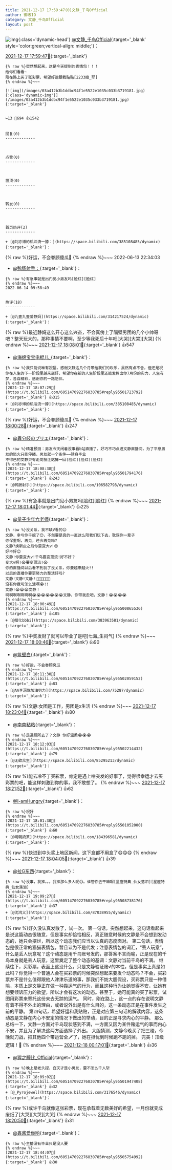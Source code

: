 ```yaml
---
title: 2021-12-17 17:59:47(0)文静_千鸟Official
author: 御坂IO
category: 文静_千鸟Official
layout: post
---
```


![img](/images/ac7482ed1b9a7f203dc68c0c4a77c488a27b108a.jpg){:class='dynamic-head'}
[@文静_千鸟Official](https://space.bilibili.com/667526012/dynamic){:target='_blank' style='color:green;vertical-align: middle;'}：

[2021-12-17 17:59:47🔗](https://t.bilibili.com/605147092276830785){:target='_blank'}

~~~
{% raw %}突然想起来，这是今天提到的表情包！！！
给你们看看~
刚在路上买了张彩票，希望好运跟我贴贴[2233娘_耶]
{% endraw %}~~~

[![img](/images/03a412b3b1ddbc94f1e5522e1035c033b3719181.jpg){:class='dynamic-img'}](/images/03a412b3b1ddbc94f1e5522e1035c033b3719181.jpg){:target='_blank'}


↪️13 💬694 👍1542


回复(0)
-------------



点赞(0)
-------------



置顶(0)
-------------



转发(0)
-------------



首页热评(2)
-------------

+ [@刘亦博的机油流一脖：](https://space.bilibili.com/385108485/dynamic){:target='_blank'}：
~~~
{% raw %}好运，不会眷顾傻瓜🤪
{% endraw %}~~~
2022-06-13 22:34:03
+ [@鸭肠射手：](https://space.bilibili.com/106582798/dynamic){:target='_blank'}：
~~~
{% raw %}有急事就是出门见小男友吗[脸红][脸红]
{% endraw %}~~~
2022-06-14 09:58:49


热评(18)
-------------

+ [@九壹九壹爱静妈](https://space.bilibili.com/314217524/dynamic){:target='_blank'}：
~~~
{% raw %}最近静妈这么开心这么兴奋，不会真傍上了隔壁男团的几个小帅哥吧？整天玩大的，那种事情不要啊，至少等我死后十年吧[大哭][大哭][大哭]
{% endraw %}~~~
[2021-12-17 18:08:01🔗](https://t.bilibili.com/605147092276830785#reply95501745856){:target='_blank'} 👍547
+ [@海绵宝宝电棍儿_](https://space.bilibili.com/5830318/dynamic){:target='_blank'}：
~~~
{% raw %}我只能说唯有祝福，感谢文静这几个月带给我们的欢乐，虽然有点不舍，但还是祝你在人生的下一阶段里越来越好，希望你在新的人生阶段里还能发挥出你7月份的实力，人生有梦，各自精彩，感谢你的一路陪伴。
{% endraw %}~~~
[2021-12-17 18:07:29🔗](https://t.bilibili.com/605147092276830785#reply95501723792){:target='_blank'} 👍315
+ [@刘亦博的机油流一脖](https://space.bilibili.com/385108485/dynamic){:target='_blank'}：
~~~
{% raw %}好运，不会眷顾傻瓜🤪
{% endraw %}~~~
[2021-12-17 18:00:28🔗](https://t.bilibili.com/605147092276830785#reply95500912912){:target='_blank'} 👍247
+ [@異分岐のプリエ](https://space.bilibili.com/1056997306/dynamic){:target='_blank'}：
~~~
{% raw %}精准预测：男友今天闲着没事看b站直播了，好巧不巧点进文静直播间，为了平息男友的怒火只能停播，男友就一个条件——赎身毕业
不得已的文静只有走向投注站搏一回[脸红][脸红][脸红]
{% endraw %}~~~
[2021-12-17 18:08:38🔗](https://t.bilibili.com/605147092276830785#reply95501794176){:target='_blank'} 👍243
+ [@鸭肠射手](https://space.bilibili.com/106582798/dynamic){:target='_blank'}：
~~~
{% raw %}有急事就是出门见小男友吗[脸红][脸红]
{% endraw %}~~~
[2021-12-17 18:01:44🔗](https://t.bilibili.com/605147092276830785#reply95501001264){:target='_blank'} 👍225
+ [@量子少年六老师](https://space.bilibili.com/262996143/dynamic){:target='_blank'}：
~~~
{% raw %}没关系，我不缺V看的😊
文静，幸亏你千舰了😊，不然要是真的一直这么陪我们玩下去，耽误你一辈子
你保重啊，再见，还会再见吗?
文静?换新皮之后你要变大v!😊
好不好😊
文静!你要变大v!千鸟要变顶流!好不好？
变大v啊!😭要变顶流!😭
你的直播间以后看不到我了没关系，你要越来越火!!
以后的直播你要更努力的整活好吗?
文静!文静!文静！🚕💨💨🏃🏃🏃
没有你我可怎么活啊😭!!
文静!😭😭😭文静！
啊啊啊啊啊啊啊😭😭😭😭😭😭😭文静，你带我走吧，文静！😭😭😭😭
{% endraw %}~~~
[2021-12-17 18:00:49🔗](https://t.bilibili.com/605147092276830785#reply95500865536){:target='_blank'} 👍105
+ [@暗化bbbi](https://space.bilibili.com/383963581/dynamic){:target='_blank'}：
~~~
{% raw %}中奖发财了就可以毕业了是吧[七海_生闷气]
{% endraw %}~~~
[2021-12-17 18:00:46🔗](https://t.bilibili.com/605147092276830785#reply95500799200){:target='_blank'} 👍90
+ [@筑壁白](https://space.bilibili.com/383718717/dynamic){:target='_blank'}：
~~~
{% raw %}好运，不会眷顾窝瓜
{% endraw %}~~~
[2021-12-17 18:11:30🔗](https://t.bilibili.com/605147092276830785#reply95502059152){:target='_blank'} 👍83
+ [@AA李涵悦加油努力](https://space.bilibili.com/75287/dynamic){:target='_blank'}：
~~~
{% raw %}文静:女团是工作，男团是x生活
{% endraw %}~~~
[2021-12-17 18:23:04🔗](https://t.bilibili.com/605147092276830785#reply95503358224){:target='_blank'} 👍80
+ [@南南粘粘](https://space.bilibili.com/13373786/dynamic){:target='_blank'}：
~~~
{% raw %}是通厕所去了？文静 你好温柔😭😭😭
{% endraw %}~~~
[2021-12-17 18:12:03🔗](https://t.bilibili.com/605147092276830785#reply95502214432){:target='_blank'} 👍79
+ [@无欲众生](https://space.bilibili.com/85295213/dynamic){:target='_blank'}：
~~~
{% raw %}能去冷不丁买彩票，肯定是遇上啥突发的好事了，觉得很幸运才去买彩票的吧，能这样刺激到你的事，我不敢想了。
{% endraw %}~~~
[2021-12-17 18:21:52🔗](https://t.bilibili.com/605147092276830785#reply95503315040){:target='_blank'} 👍62
+ [@I-amHungry](https://space.bilibili.com/6715117/dynamic){:target='_blank'}：
~~~
{% raw %}祝好
{% endraw %}~~~
[2021-12-17 18:01:30🔗](https://t.bilibili.com/605147092276830785#reply95501052000){:target='_blank'} 👍60
+ [@明朝奶茶](https://space.bilibili.com/184396581/dynamic){:target='_blank'}：
~~~
{% raw %}快进到中头奖上地区新闻，这下盒都不用盒了😋😋😋
{% endraw %}~~~
[2021-12-17 18:04:05🔗](https://t.bilibili.com/605147092276830785#reply95501264016){:target='_blank'} 👍39
+ [@拉G东西](https://space.bilibili.com/6795231/dynamic){:target='_blank'}：
~~~
{% raw %}没事，我推。。。我推那么多人呢😥。谁管你去干嘛啊[星座特典_仙女落泪][星座特典_仙女落泪]
{% endraw %}~~~
[2021-12-17 19:09:27🔗](https://t.bilibili.com/605147092276830785#reply95508738176){:target='_blank'} 👍37
+ [@沈鸿义](https://space.bilibili.com/87038955/dynamic){:target='_blank'}：
~~~
{% raw %}好久没认真发散了，试一次。
第一句话，突然想起来，这句话看起来是说这篇动态很随意，但是事实却恰恰相反，真正随意时候的文静是不会想到发动态的，她只会摆烂，所以这个动态我们应当以认真的态度面对。
第二句话，表情包是很正常的猫猫表情包，暂且认为不是代发；注意表情包的词汇，“丢人玩意”，什么是丢人玩意呢？这个动态是用千鸟账号发的，那答案不言而喻，正是现在的千鸟本身就是丢人玩意，这里奠定了整个动态的基调：文静对当前千鸟的不满。
继续往下，买彩票，表面上这没什么，只是文静验证赌√的本性，但是事实上真是如此吗？你觉得一个普通人会在买彩票的时候突然想起来要发个动态吗？不会，买彩票并不是什么值得跟他人津津乐道的事，那我们不妨大胆假设，买彩票只是一种借喻，本质上是文静正在做一种靠运气的行为，而且这种行为让她觉得不安，让她有想要倾诉压力的欲望，所以才会有这次的动态。甚至于，她可能真的买了彩票，试图用彩票来寄托这份来去无踪的运气。
同时，刚在路上，这一点的存在说明文静有着不得不外出的理由，或者说外出是有什么目的，这一条动态正是在事件发生之前的平静。
第四句话，希望好运和我贴贴，正是对应第三句话的解读内容，这条动态是文静在内心不安定的情况下做出的举动，目的正是寻求内心的平静。
那么总结一下，文静一方面对千鸟现状感到不满，一方面又因为某件赌运气的事而内心不安，并且为了解决这两方面选择了外出。
大胆猜测，文静今晚买了把三棱，今晚就刀战，把其他四个带运营全🗡了，她在担忧到时候跑不跑的掉。
完美！顶级逻辑！👏
{% endraw %}~~~
[2021-12-18 00:17:01🔗](https://t.bilibili.com/605147092276830785#reply95543920272){:target='_blank'} 👍36
+ [@猩之瞳比_Official](https://space.bilibili.com/236075696/dynamic){:target='_blank'}：
~~~
{% raw %}晚上是老头捏，白天才是小男友，要不怎么千人斩
{% endraw %}~~~
[2021-12-17 18:09:02🔗](https://t.bilibili.com/605147092276830785#reply95501947408){:target='_blank'} 👍32
+ [@_Pyrojewel](https://space.bilibili.com/3176546/dynamic){:target='_blank'}：
~~~
{% raw %}或许千鸟就像这张彩票，现在承载着无数美好的希望，一月份就变成废纸了[大哭][大哭][大哭]
{% endraw %}~~~
[2021-12-17 18:20:50🔗](https://t.bilibili.com/605147092276830785#reply95503166064){:target='_blank'} 👍31
+ [@鑫酱爱你哟](https://space.bilibili.com/67676938/dynamic){:target='_blank'}：
~~~
{% raw %}主播没有毕业只是没人要
{% endraw %}~~~
[2021-12-17 18:44:07🔗](https://t.bilibili.com/605147092276830785#reply95505754992){:target='_blank'} 👍30


